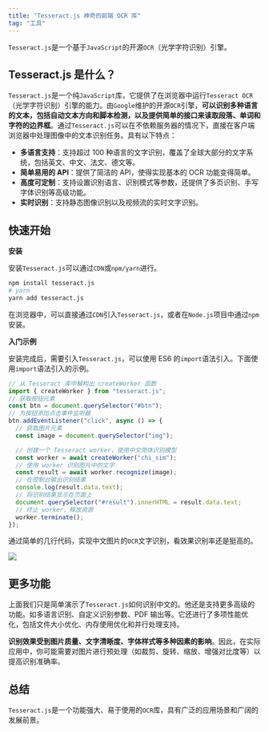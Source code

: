 ```yaml
---
title: "Tesseract.js 神奇的前端 OCR 库"
tag: "工具"
---
```


`Tesseract.js`是一个基于`JavaScript`的开源`OCR`（光学字符识别）引擎。

## Tesseract.js 是什么？

`Tesseract.js`是一个纯`JavaScript`库，它提供了在浏览器中运行`Tesseract OCR`（光学字符识别）引擎的能力。由`Google`维护的开源`OCR`引擎，**可以识别多种语言的文本，包括自动文本方向和脚本检测，以及提供简单的接口来读取段落、单词和字符的边界框**。通过`Tesseract.js`可以在不依赖服务器的情况下，直接在客户端浏览器中处理图像中的文本识别任务。具有以下特点：

- **多语言支持**：支持超过 100 种语言的文字识别，覆盖了全球大部分的文字系统，包括英文、中文、法文、德文等。
- **简单易用的 API**：提供了简洁的 API，使得实现基本的 OCR 功能变得简单。
- **高度可定制**：支持设置识别语言、识别模式等参数，还提供了多页识别、手写字体识别等高级功能。
- **实时识别**：支持静态图像识别以及视频流的实时文字识别。

## 快速开始

**安装**

安装`Tesseract.js`可以通过`CDN`或`npm/yarn`进行。

```sh
npm install tesseract.js
# yarn
yarn add tesseract.js
```

在浏览器中，可以直接通过`CDN`引入`Tesseract.js`，或者在`Node.js`项目中通过`npm`安装。

**入门示例**

安装完成后，需要引入`Tesseract.js`，可以使用 ES6 的`import`语法引入。下面使用`import`语法引入的示例。

```js
// 从 Tesseract 库中解构出 createWorker 函数
import { createWorker } from "tesseract.js";
// 获取按钮元素
const btn = document.querySelector("#btn");
// 为按钮添加点击事件监听器
btn.addEventListener("click", async () => {
  // 获取图片元素
  const image = document.querySelector("img");

  // 创建一个 Tesseract worker，使用中文简体识别模型
  const worker = await createWorker("chi_sim");
  // 使用 worker 识别图片中的文字
  const result = await worker.recognize(image);
  // 在控制台输出识别结果
  console.log(result.data.text);
  // 将识别结果显示在页面上
  document.querySelector("#result").innerHTML = result.data.text;
  // 终止 worker，释放资源
  worker.terminate();
});
```

通过简单的几行代码，实现中文图片的`OCR`文字识别，看效果识别率还是挺高的。

<img src="../imgs/67/01.webp" />

## 更多功能

上面我们只是简单演示了`Tesseract.js`如何识别中文的。他还是支持更多高级的功能。如多语言识别、自定义识别参数、PDF 输出等。它还进行了多项性能优化，包括文件大小优化、内存使用优化和并行处理支持。

**识别效果受到图片质量、文字清晰度、字体样式等多种因素的影响**。因此，在实际应用中，你可能需要对图片进行预处理（如裁剪、旋转、缩放、增强对比度等）以提高识别准确率。

## 总结

`Tesseract.js`是一个功能强大、易于使用的`OCR`库，具有广泛的应用场景和广阔的发展前景。
